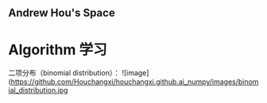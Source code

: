 ## Andrew Hou's Space
# Algorithm 学习

二项分布（binomial distribution）：
![image](https://github.com/Houchangxi/houchangxi.github.ai_numpy/images/binomial_distribution.jpg

 

